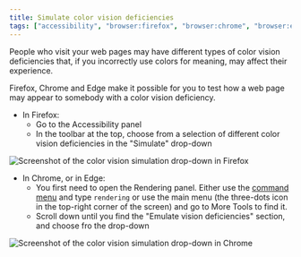 ```yaml
---
title: Simulate color vision deficiencies
tags: ["accessibility", "browser:firefox", "browser:chrome", "browser:edge"]
---
```

People who visit your web pages may have different types of color vision deficiencies that, if you incorrectly use colors for meaning, may affect their experience.

Firefox, Chrome and Edge make it possible for you to test how a web page may appear to somebody with a color vision deficiency.

* In Firefox:
  * Go to the Accessibility panel
  * In the toolbar at the top, choose from a selection of different color vision deficiencies in the "Simulate" drop-down

![Screenshot of the color vision simulation drop-down in Firefox](/assets/img/simulate-color-vision-deficiencies-1.png)

* In Chrome, or in Edge:
  * You first need to open the Rendering panel. Either use the [command menu](/tips/en/execute-commands/) and type `rendering` or use the main menu (the three-dots icon in the top-right corner of the screen) and go to More Tools to find it.
  * Scroll down until you find the "Emulate vision deficiencies" section, and choose fro the drop-down

![Screenshot of the color vision simulation drop-down in Chrome](/assets/img/simulate-color-vision-deficiencies-2.png)